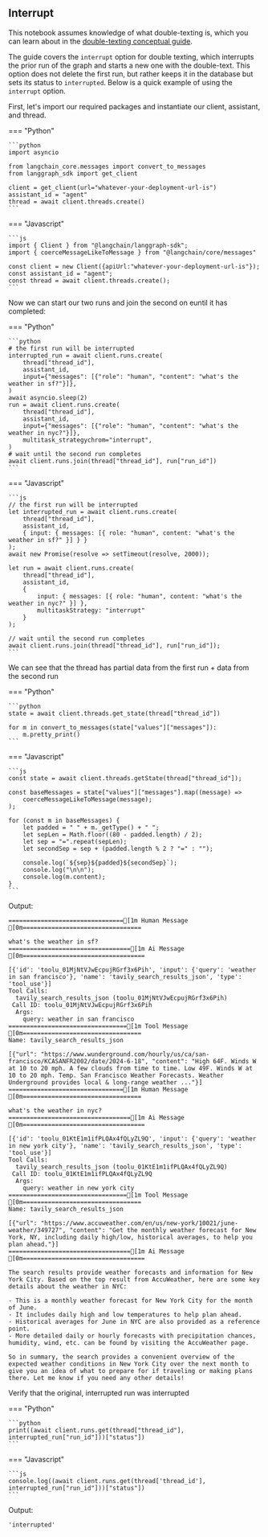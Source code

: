 ## Interrupt

This notebook assumes knowledge of what double-texting is, which you can learn about in the [double-texting conceptual guide](https://langchain-ai.github.io/langgraph/cloud/concepts/#double-texting).

The guide covers the `interrupt` option for double texting, which interrupts the prior run of the graph and starts a new one with the double-text. This option does not delete the first run, but rather keeps it in the database but sets its status to `interrupted`. Below is a quick example of using the `interrupt` option.

First, let's import our required packages and instantiate our client, assistant, and thread.


=== "Python"

    ```python
    import asyncio

    from langchain_core.messages import convert_to_messages
    from langgraph_sdk import get_client

    client = get_client(url="whatever-your-deployment-url-is")
    assistant_id = "agent"
    thread = await client.threads.create()
    ```

=== "Javascript"

    ```js
    import { Client } from "@langchain/langgraph-sdk";
    import { coerceMessageLikeToMessage } from "@langchain/core/messages"

    const client = new Client({apiUrl:"whatever-your-deployment-url-is"});
    const assistant_id = "agent";
    const thread = await client.threads.create();
    ```

Now we can start our two runs and join the second on euntil it has completed:

=== "Python"

    ```python
    # the first run will be interrupted
    interrupted_run = await client.runs.create(
        thread["thread_id"],
        assistant_id,
        input={"messages": [{"role": "human", "content": "what's the weather in sf?"}]},
    )
    await asyncio.sleep(2)
    run = await client.runs.create(
        thread["thread_id"],
        assistant_id,
        input={"messages": [{"role": "human", "content": "what's the weather in nyc?"}]},
        multitask_strategychrom="interrupt",
    )
    # wait until the second run completes
    await client.runs.join(thread["thread_id"], run["run_id"])
    ```

=== "Javascript"

    ```js
    // the first run will be interrupted
    let interrupted_run = await client.runs.create(
        thread["thread_id"],
        assistant_id,
        { input: { messages: [{ role: "human", content: "what's the weather in sf?" }] } }
    );
    await new Promise(resolve => setTimeout(resolve, 2000)); 

    let run = await client.runs.create(
        thread["thread_id"],
        assistant_id,
        { 
            input: { messages: [{ role: "human", content: "what's the weather in nyc?" }] },
            multitaskStrategy: "interrupt" 
        }
    );

    // wait until the second run completes
    await client.runs.join(thread["thread_id"], run["run_id"]);
    ```

We can see that the thread has partial data from the first run + data from the second run


=== "Python"

    ```python
    state = await client.threads.get_state(thread["thread_id"])

    for m in convert_to_messages(state["values"]["messages"]):
        m.pretty_print()
    ```

=== "Javascript"

    ```js
    const state = await client.threads.getState(thread["thread_id"]);

    const baseMessages = state["values"]["messages"].map((message) =>
        coerceMessageLikeToMessage(message);
    );

    for (const m in baseMessages) {
        let padded = " " + m._getType() + " ";
        let sepLen = Math.floor((80 - padded.length) / 2);
        let sep = "=".repeat(sepLen);
        let secondSep = sep + (padded.length % 2 ? "=" : "");
        
        console.log(`${sep}${padded}${secondSep}`);
        console.log("\n\n");
        console.log(m.content);
    }
    ```

Output:

    ================================[1m Human Message [0m=================================
    
    what's the weather in sf?
    ==================================[1m Ai Message [0m==================================
    
    [{'id': 'toolu_01MjNtVJwEcpujRGrf3x6Pih', 'input': {'query': 'weather in san francisco'}, 'name': 'tavily_search_results_json', 'type': 'tool_use'}]
    Tool Calls:
      tavily_search_results_json (toolu_01MjNtVJwEcpujRGrf3x6Pih)
     Call ID: toolu_01MjNtVJwEcpujRGrf3x6Pih
      Args:
        query: weather in san francisco
    =================================[1m Tool Message [0m=================================
    Name: tavily_search_results_json
    
    [{"url": "https://www.wunderground.com/hourly/us/ca/san-francisco/KCASANFR2002/date/2024-6-18", "content": "High 64F. Winds W at 10 to 20 mph. A few clouds from time to time. Low 49F. Winds W at 10 to 20 mph. Temp. San Francisco Weather Forecasts. Weather Underground provides local & long-range weather ..."}]
    ================================[1m Human Message [0m=================================
    
    what's the weather in nyc?
    ==================================[1m Ai Message [0m==================================
    
    [{'id': 'toolu_01KtE1m1ifPLQAx4fQLyZL9Q', 'input': {'query': 'weather in new york city'}, 'name': 'tavily_search_results_json', 'type': 'tool_use'}]
    Tool Calls:
      tavily_search_results_json (toolu_01KtE1m1ifPLQAx4fQLyZL9Q)
     Call ID: toolu_01KtE1m1ifPLQAx4fQLyZL9Q
      Args:
        query: weather in new york city
    =================================[1m Tool Message [0m=================================
    Name: tavily_search_results_json
    
    [{"url": "https://www.accuweather.com/en/us/new-york/10021/june-weather/349727", "content": "Get the monthly weather forecast for New York, NY, including daily high/low, historical averages, to help you plan ahead."}]
    ==================================[1m Ai Message [0m==================================
    
    The search results provide weather forecasts and information for New York City. Based on the top result from AccuWeather, here are some key details about the weather in NYC:
    
    - This is a monthly weather forecast for New York City for the month of June.
    - It includes daily high and low temperatures to help plan ahead.
    - Historical averages for June in NYC are also provided as a reference point.
    - More detailed daily or hourly forecasts with precipitation chances, humidity, wind, etc. can be found by visiting the AccuWeather page.
    
    So in summary, the search provides a convenient overview of the expected weather conditions in New York City over the next month to give you an idea of what to prepare for if traveling or making plans there. Let me know if you need any other details!


Verify that the original, interrupted run was interrupted

=== "Python"

    ```python
    print((await client.runs.get(thread["thread_id"], interrupted_run["run_id"]))["status"])
    ```

=== "Javascript"

    ```js
    console.log((await client.runs.get(thread['thread_id'], interrupted_run["run_id"]))["status"])
    ```

Output:

    'interrupted'

